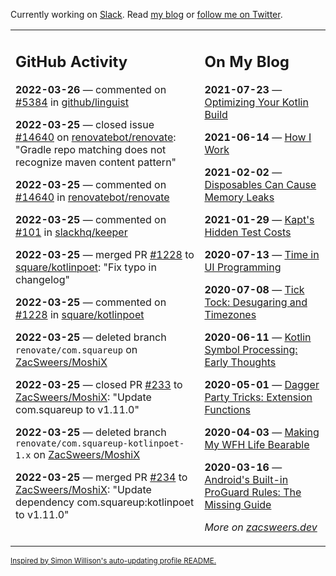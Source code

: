 Currently working on [Slack](https://slack.com/). Read [my blog](https://zacsweers.dev/) or [follow me on Twitter](https://twitter.com/ZacSweers).

<table><tr><td valign="top" width="60%">

## GitHub Activity
<!-- githubActivity starts -->
**2022-03-26** — commented on [#5384](https://github.com/github/linguist/pull/5384#issuecomment-1079630535) in [github/linguist](https://github.com/github/linguist)

**2022-03-25** — closed issue [#14640](https://github.com/renovatebot/renovate/issues/14640) on [renovatebot/renovate](https://github.com/renovatebot/renovate): "Gradle repo matching does not recognize maven content pattern"

**2022-03-25** — commented on [#14640](https://github.com/renovatebot/renovate/issues/14640#issuecomment-1079581023) in [renovatebot/renovate](https://github.com/renovatebot/renovate)

**2022-03-25** — commented on [#101](https://github.com/slackhq/keeper/issues/101#issuecomment-1079252952) in [slackhq/keeper](https://github.com/slackhq/keeper)

**2022-03-25** — merged PR [#1228](https://github.com/square/kotlinpoet/pull/1228) to [square/kotlinpoet](https://github.com/square/kotlinpoet): "Fix typo in changelog"

**2022-03-25** — commented on [#1228](https://github.com/square/kotlinpoet/pull/1228#issuecomment-1079126399) in [square/kotlinpoet](https://github.com/square/kotlinpoet)

**2022-03-25** — deleted branch `renovate/com.squareup` on [ZacSweers/MoshiX](https://github.com/ZacSweers/MoshiX)

**2022-03-25** — closed PR [#233](https://github.com/ZacSweers/MoshiX/pull/233) to [ZacSweers/MoshiX](https://github.com/ZacSweers/MoshiX): "Update com.squareup to v1.11.0"

**2022-03-25** — deleted branch `renovate/com.squareup-kotlinpoet-1.x` on [ZacSweers/MoshiX](https://github.com/ZacSweers/MoshiX)

**2022-03-25** — merged PR [#234](https://github.com/ZacSweers/MoshiX/pull/234) to [ZacSweers/MoshiX](https://github.com/ZacSweers/MoshiX): "Update dependency com.squareup:kotlinpoet to v1.11.0"
<!-- githubActivity ends -->
</td><td valign="top" width="40%">

## On My Blog
<!-- blog starts -->
**2021-07-23** — [Optimizing Your Kotlin Build](https://www.zacsweers.dev/optimizing-your-kotlin-build/)

**2021-06-14** — [How I Work](https://www.zacsweers.dev/how-i-work/)

**2021-02-02** — [Disposables Can Cause Memory Leaks](https://www.zacsweers.dev/disposables-can-cause-memory-leaks/)

**2021-01-29** — [Kapt's Hidden Test Costs](https://www.zacsweers.dev/kapts-hidden-test-costs/)

**2020-07-13** — [Time in UI Programming](https://www.zacsweers.dev/time-in-ui/)

**2020-07-08** — [Tick Tock: Desugaring and Timezones](https://www.zacsweers.dev/ticktock-desugaring-timezones/)

**2020-06-11** — [Kotlin Symbol Processing: Early Thoughts](https://www.zacsweers.dev/kotlin-symbol-processor-early-thoughts/)

**2020-05-01** — [Dagger Party Tricks: Extension Functions](https://www.zacsweers.dev/dagger-party-tricks-extension-functions/)

**2020-04-03** — [Making My WFH Life Bearable](https://www.zacsweers.dev/making-wfh-life-bearable/)

**2020-03-16** — [Android's Built-in ProGuard Rules: The Missing Guide](https://www.zacsweers.dev/android-proguard-rules/)
<!-- blog ends -->
_More on [zacsweers.dev](https://zacsweers.dev/)_
</td></tr></table>

<sub><a href="https://simonwillison.net/2020/Jul/10/self-updating-profile-readme/">Inspired by Simon Willison's auto-updating profile README.</a></sub>